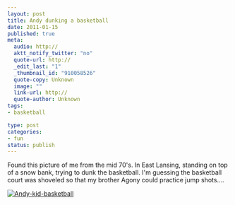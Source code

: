 ```yaml
--- 
layout: post
title: Andy dunking a basketball
date: 2011-01-15
published: true
meta: 
  audio: http://
  aktt_notify_twitter: "no"
  quote-url: http://
  _edit_last: "1"
  _thumbnail_id: "910058526"
  quote-copy: Unknown
  image: ""
  link-url: http://
  quote-author: Unknown
tags:
- basketball

type: post
categories: 
- fun
status: publish
---
```

Found this picture of me from the mid 70's.  In East Lansing, standing on top of a snow bank, trying to dunk the basketball.  I'm guessing the basketball court was shoveled so that my brother Agony could practice jump shots....

[![](http://media.eick.us/2011/01/Andy-kid-basketball-219x300.jpg "Andy-kid-basketball")](http://media.eick.us/2011/01/Andy-kid-basketball.jpg)
